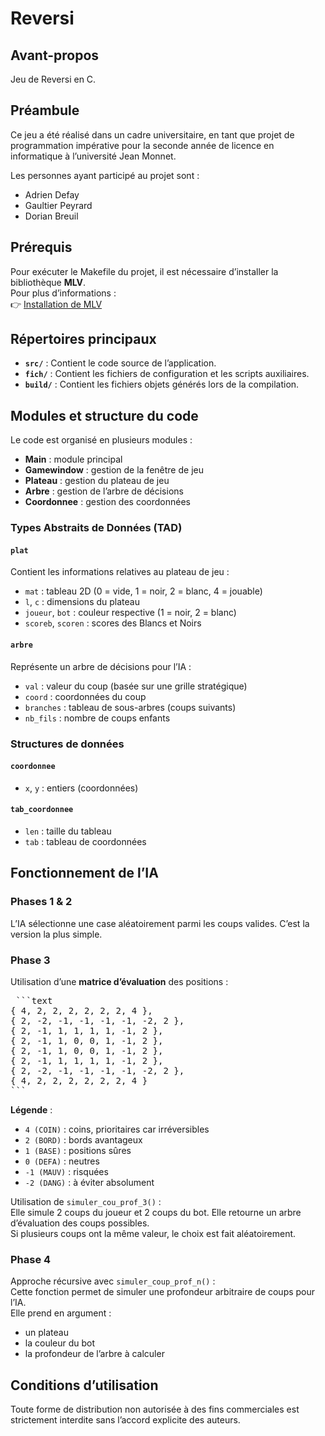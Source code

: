 # Reversi

## Avant-propos

Jeu de Reversi en C.

## Préambule

Ce jeu a été réalisé dans un cadre universitaire, en tant que projet de programmation impérative pour la seconde année de licence en informatique à l’université Jean Monnet.

Les personnes ayant participé au projet sont :
- Adrien Defay  
- Gaultier Peyrard  
- Dorian Breuil  

## Prérequis

Pour exécuter le Makefile du projet, il est nécessaire d’installer la bibliothèque **MLV**.  
Pour plus d’informations :  
👉 [Installation de MLV](http://www-igm.univ-mlv.fr/~boussica/mlv/api/French/html/installation.html)

## Répertoires principaux

- **`src/`** : Contient le code source de l’application.  
- **`fich/`** : Contient les fichiers de configuration et les scripts auxiliaires.  
- **`build/`** : Contient les fichiers objets générés lors de la compilation.  

## Modules et structure du code

Le code est organisé en plusieurs modules :

- **Main** : module principal  
- **Gamewindow** : gestion de la fenêtre de jeu  
- **Plateau** : gestion du plateau de jeu  
- **Arbre** : gestion de l’arbre de décisions  
- **Coordonnee** : gestion des coordonnées  

### Types Abstraits de Données (TAD)

#### `plat`

Contient les informations relatives au plateau de jeu :

- `mat` : tableau 2D (0 = vide, 1 = noir, 2 = blanc, 4 = jouable)  
- `l`, `c` : dimensions du plateau  
- `joueur`, `bot` : couleur respective (1 = noir, 2 = blanc)  
- `scoreb`, `scoren` : scores des Blancs et Noirs  

#### `arbre`

Représente un arbre de décisions pour l’IA :

- `val` : valeur du coup (basée sur une grille stratégique)  
- `coord` : coordonnées du coup  
- `branches` : tableau de sous-arbres (coups suivants)  
- `nb_fils` : nombre de coups enfants  

### Structures de données

#### `coordonnee`

- `x`, `y` : entiers (coordonnées)  

#### `tab_coordonnee`

- `len` : taille du tableau  
- `tab` : tableau de coordonnées  

## Fonctionnement de l’IA

### Phases 1 & 2

L’IA sélectionne une case aléatoirement parmi les coups valides. C’est la version la plus simple.

### Phase 3

Utilisation d’une **matrice d’évaluation** des positions :

<pre> ```text
{ 4, 2, 2, 2, 2, 2, 2, 4 },
{ 2, -2, -1, -1, -1, -1, -2, 2 },
{ 2, -1, 1, 1, 1, 1, -1, 2 },
{ 2, -1, 1, 0, 0, 1, -1, 2 },
{ 2, -1, 1, 0, 0, 1, -1, 2 },
{ 2, -1, 1, 1, 1, 1, -1, 2 },
{ 2, -2, -1, -1, -1, -1, -2, 2 },
{ 4, 2, 2, 2, 2, 2, 2, 4 }
``` </pre>

**Légende** :

- `4 (COIN)` : coins, prioritaires car irréversibles  
- `2 (BORD)` : bords avantageux  
- `1 (BASE)` : positions sûres  
- `0 (DEFA)` : neutres  
- `-1 (MAUV)` : risquées  
- `-2 (DANG)` : à éviter absolument  

Utilisation de `simuler_cou_prof_3()` :  
Elle simule 2 coups du joueur et 2 coups du bot. Elle retourne un arbre d’évaluation des coups possibles.  
Si plusieurs coups ont la même valeur, le choix est fait aléatoirement.

### Phase 4

Approche récursive avec `simuler_coup_prof_n()` :  
Cette fonction permet de simuler une profondeur arbitraire de coups pour l’IA.  
Elle prend en argument :
- un plateau  
- la couleur du bot  
- la profondeur de l’arbre à calculer  

## Conditions d’utilisation

Toute forme de distribution non autorisée à des fins commerciales est strictement interdite sans l’accord explicite des auteurs.

